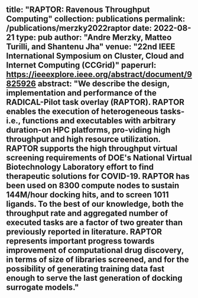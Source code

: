 title: "RAPTOR: Ravenous Throughput Computing"
collection: publications
permalink: /publications/merzky2022raptor
date: 2022-08-21
type: pub
author: "Andre Merzky, Matteo Turilli, and Shantenu Jha"
venue: "22nd IEEE International Symposium on Cluster, Cloud and Internet Computing (CCGrid)"
paperurl: https://ieeexplore.ieee.org/abstract/document/9825926
abstract: "We describe the design, implementation and performance of the RADICAL-Pilot task overlay (RAPTOR). RAPTOR enables the execution of heterogeneous tasks-i.e., functions and executables with arbitrary duration-on HPC platforms, pro-viding high throughput and high resource utilization. RAPTOR supports the high throughput virtual screening requirements of DOE's National Virtual Biotechnology Laboratory effort to find therapeutic solutions for COVID-19. RAPTOR has been used on 8300 compute nodes to sustain 144M/hour docking hits, and to screen 1011 ligands. To the best of our knowledge, both the throughput rate and aggregated number of executed tasks are a factor of two greater than previously reported in literature. RAPTOR represents important progress towards improvement of computational drug discovery, in terms of size of libraries screened, and for the possibility of generating training data fast enough to serve the last generation of docking surrogate models."
---